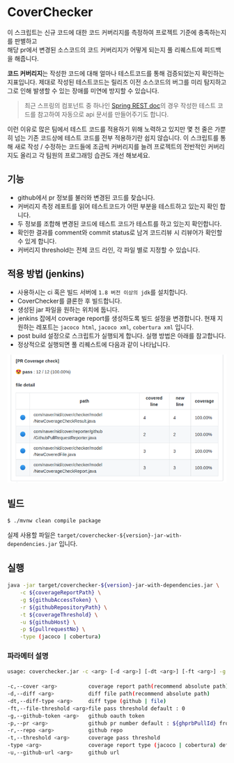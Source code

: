 # CoverChecker

이 스크립트는 신규 코드에 대한 코드 커버리지를 측정하여 프로젝트 기준에 충족하는지를 판별하고  
해당 pr에서 변경된 소스코드의 코드 커버리지가 어떻게 되는지 풀 리퀘스트에 피드백을 해줍니다.

**코드 커버리지**는 작성한 코드에 대해 얼마나 테스트코드를 통해 검증되었는지 확인하는 지표입니다.
제대로 작성된 테스트코드는 릴리즈 이전 소스코드의 버그를 미리 탐지하고 
그로 인해 발생할 수 있는 장애를 미연에 방지할 수 있습니다.

> 최근 스프링의 컴포넌트 중 하나인 [Spring REST doc](https://spring.io/projects/spring-restdocs)의 경우 작성한 
테스트 코드를 참고하여 자동으로 api 문서를 만들어주기도 합니다.

이런 이유로 많은 팀에서 테스트 코드를 적용하기 위해 노력하고 있지만 
몇 천 줄은 가뿐히 넘는 기존 코드상에 테스트 코드를 전부 적용하기란 쉽지 않습니다.
이 스크립트를 통해 새로 작성 / 수정하는 코드들에 조금씩 커버리지를 늘려 
프로젝트의 전반적인 커버리지도 올리고 각 팀원의 프로그래밍 습관도 개선 해보세요.

## 기능

- github에서 pr 정보를 불러와 변경된 코드를 찾습니다.
- 커버리지 측정 레포트를 읽어 테스트코드가 어떤 부분을 테스트하고 있는지 확인 합니다.
- 두 정보를 조합해 변경된 코드에 테스트 코드가 테스트를 하고 있는지 확인합니다.
- 확인한 결과를 comment와 commit status로 남겨 코드리뷰 시 리뷰어가 확인할 수 있게 합니다.
- 커버리지 threshold는 전체 코드 라인, 각 파일 별로 지정할 수 있습니다.

## 적용 방법 (jenkins)

- 사용하시는 ci 혹은 빌드 서버에 `1.8 버전 이상의 jdk`를 설치합니다.
- CoverChecker를 클론한 후 빌드합니다.
- 생성된 jar 파일을 원하는 위치에 둡니다.
- jenkins 잡에서 coverage report를 생성하도록 빌드 설정을 변경합니다. 현재 지원하는 레포트는 `jacoco html`, `jacoco xml`, `cobertura xml` 입니다.
- post build 설정으로 스크립트가 실행되게 합니다. 실행 방법은 아래를 참고합니다.
- 정상적으로 실행되면 풀 리퀘스트에 다음과 같이 나타납니다.

![example](doc/example.png)


## 빌드

```sh
$ ./mvnw clean compile package
```

실제 사용할 파일은 `target/coverchecker-${version}-jar-with-dependencies.jar` 입니다.

## 실행

```sh
java -jar target/coverchecker-${version}-jar-with-dependencies.jar \
    -c ${coverageReportPath} \
    -g ${githubAccessToken} \
    -r ${githubRepositoryPath} \
    -t ${coverageThreshold} \
    -u ${githubHost} \
    -p ${pullrequestNo} \
    -type (jacoco | cobertura)
```

### 파라메터 설명
```sh
usage: coverchecker.jar -c <arg> [-d <arg>] [-dt <arg>] [-ft <arg>] -g <arg> [-p <arg>] -r <arg> -t <arg> [-type <arg>] -u <arg>

-c,--cover <arg>          coverage report path(recommend absolute path)
-d,--diff <arg>           diff file path(recommend absolute path)
-dt,--diff-type <arg>     diff type (github | file)
-ft,--file-threshold <arg>file pass threshold default : 0
-g,--github-token <arg>   github oauth token
-p,--pr <arg>             github pr number default : ${ghprbPullId} from github pull request builder
-r,--repo <arg>           github repo
-t,--threshold <arg>      coverage pass threshold
-type <arg>               coverage report type (jacoco | cobertura) default : jacoco
-u,--github-url <arg>     github url
```
